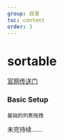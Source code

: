 ```yaml
---
group: 目录
toc: content
order: 3
---
```


# sortable

<a href="https://master--5fc05e08a4a65d0021ae0bf2.chromatic.com/?path=/story/presets-sortable-vertical--basic-setup" target="_blank">官网传送门</a>

### Basic Setup

`基础的列表拖拽`

未完待续......
